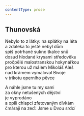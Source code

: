 ```yaml
---
contentType: prose
---
```


## Thunovská

Nebylo to z látky: na splátky na léta  
a zdaleka to ještě nebyl dům  
spíš potrhané sukno tkalce snů  
dosud hlodané krysami středověku  
pročpělé malostranskou hokynářkou  
pro kterou už málem Mikoláš Aleš  
nad krámem vymaloval Bivoje  
v trikotu operního pěvce

A náhle jsme tu my sami  
za okny netušených dějství  
je vyprodáno  
a opilí chlapci zfetovaným dívkám  
čmárají na zeď: Jsme u Dvou srdcí
